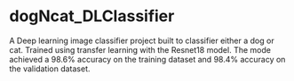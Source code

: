 # dogNcat_DLClassifier

A Deep learning image classifier project built to classifier either a dog or cat. Trained using transfer learning with the Resnet18 model. 
The mode achieved a 98.6% accuracy on the training dataset and 98.4% accuracy on the validation dataset. 